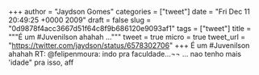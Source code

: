 
+++
author = "Jaydson Gomes"
categories = ["tweet"]
date = "Fri Dec 11 20:49:25 +0000 2009"
draft = false
slug = "0d9878f4acc3667d51f64c8f9b686120e9093af1"
tags = ["tweet"]
title = """É um #Juvenilson ahahah  ..."""
tweet = true
micro = true
tweet_url = "https://twitter.com/jaydson/status/6578302706"
+++
É um #Juvenilson ahahah  RT: @felipenmoura: indo pra faculdade...¬¬ ... nao tenho mais 'idade" pra isso, aff

